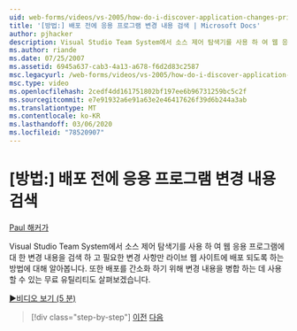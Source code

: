 ```yaml
---
uid: web-forms/videos/vs-2005/how-do-i-discover-application-changes-prior-to-deployment
title: '[방법:] 배포 전에 응용 프로그램 변경 내용 검색 | Microsoft Docs'
author: pjhacker
description: Visual Studio Team System에서 소스 제어 탐색기를 사용 하 여 웹 응용 프로그램에 대 한 변경 내용을 검색 하 고 ensur에 대 한 변경 내용을 확인 하는 방법을 알아봅니다.
ms.author: riande
ms.date: 07/25/2007
ms.assetid: 6945a637-cab3-4a13-a678-f6d2d83c2587
msc.legacyurl: /web-forms/videos/vs-2005/how-do-i-discover-application-changes-prior-to-deployment
msc.type: video
ms.openlocfilehash: 2cedf4dd161751802bf197ee6b96731259bc5c2f
ms.sourcegitcommit: e7e91932a6e91a63e2e46417626f39d6b244a3ab
ms.translationtype: MT
ms.contentlocale: ko-KR
ms.lasthandoff: 03/06/2020
ms.locfileid: "78520907"
---
```

# <a name="how-do-i-discover-application-changes-prior-to-deployment"></a>[방법:] 배포 전에 응용 프로그램 변경 내용 검색

[Paul 해커가](https://github.com/pjhacker)

Visual Studio Team System에서 소스 제어 탐색기를 사용 하 여 웹 응용 프로그램에 대 한 변경 내용을 검색 하 고 필요한 변경 사항만 라이브 웹 사이트에 배포 되도록 하는 방법에 대해 알아봅니다. 또한 배포를 간소화 하기 위해 변경 내용을 병합 하는 데 사용할 수 있는 무료 유틸리티도 살펴보겠습니다.

[&#9654;비디오 보기 (5 분)](https://channel9.msdn.com/Blogs/ASP-NET-Site-Videos/how-do-i-discover-application-changes-prior-to-deployment)

> [!div class="step-by-step"]
> [이전](how-do-i-publish-and-analyze-test-results.md)
> [다음](how-do-i-implement-continuous-integration-with-team-foundation.md)
